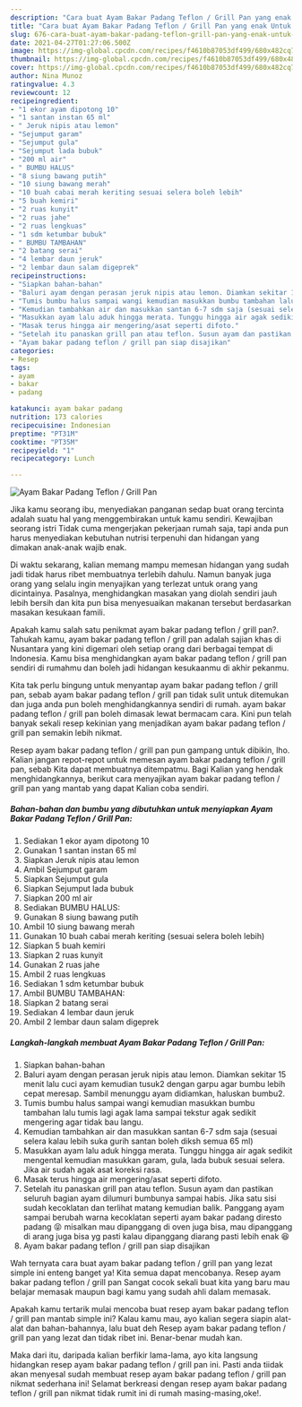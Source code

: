 ```yaml
---
description: "Cara buat Ayam Bakar Padang Teflon / Grill Pan yang enak Untuk Jualan"
title: "Cara buat Ayam Bakar Padang Teflon / Grill Pan yang enak Untuk Jualan"
slug: 676-cara-buat-ayam-bakar-padang-teflon-grill-pan-yang-enak-untuk-jualan
date: 2021-04-27T01:27:06.500Z
image: https://img-global.cpcdn.com/recipes/f4610b87053df499/680x482cq70/ayam-bakar-padang-teflon-grill-pan-foto-resep-utama.jpg
thumbnail: https://img-global.cpcdn.com/recipes/f4610b87053df499/680x482cq70/ayam-bakar-padang-teflon-grill-pan-foto-resep-utama.jpg
cover: https://img-global.cpcdn.com/recipes/f4610b87053df499/680x482cq70/ayam-bakar-padang-teflon-grill-pan-foto-resep-utama.jpg
author: Nina Munoz
ratingvalue: 4.3
reviewcount: 12
recipeingredient:
- "1 ekor ayam dipotong 10"
- "1 santan instan 65 ml"
- " Jeruk nipis atau lemon"
- "Sejumput garam"
- "Sejumput gula"
- "Sejumput lada bubuk"
- "200 ml air"
- " BUMBU HALUS"
- "8 siung bawang putih"
- "10 siung bawang merah"
- "10 buah cabai merah keriting sesuai selera boleh lebih"
- "5 buah kemiri"
- "2 ruas kunyit"
- "2 ruas jahe"
- "2 ruas lengkuas"
- "1 sdm ketumbar bubuk"
- " BUMBU TAMBAHAN"
- "2 batang serai"
- "4 lembar daun jeruk"
- "2 lembar daun salam digeprek"
recipeinstructions:
- "Siapkan bahan-bahan"
- "Baluri ayam dengan perasan jeruk nipis atau lemon. Diamkan sekitar 15 menit lalu cuci ayam kemudian tusuk2 dengan garpu agar bumbu lebih cepat meresap. Sambil menunggu ayam didiamkan, haluskan bumbu2."
- "Tumis bumbu halus sampai wangi kemudian masukkan bumbu tambahan lalu tumis lagi agak lama sampai tekstur agak sedikit mengering agar tidak bau langu."
- "Kemudian tambahkan air dan masukkan santan 6-7 sdm saja (sesuai selera kalau lebih suka gurih santan boleh diksh semua 65 ml)"
- "Masukkan ayam lalu aduk hingga merata. Tunggu hingga air agak sedikit mengental kemudian masukkan garam, gula, lada bubuk sesuai selera. Jika air sudah agak asat koreksi rasa."
- "Masak terus hingga air mengering/asat seperti difoto."
- "Setelah itu panaskan grill pan atau teflon. Susun ayam dan pastikan seluruh bagian ayam dilumuri bumbunya sampai habis. Jika satu sisi sudah kecoklatan dan terlihat matang kemudian balik. Panggang ayam sampai berubah warna kecoklatan seperti ayam bakar padang diresto padang 😝 misalkan mau dipanggang di oven juga bisa, mau dipanggang di arang juga bisa yg pasti kalau dipanggang diarang pasti lebih enak 😆"
- "Ayam bakar padang teflon / grill pan siap disajikan"
categories:
- Resep
tags:
- ayam
- bakar
- padang

katakunci: ayam bakar padang 
nutrition: 173 calories
recipecuisine: Indonesian
preptime: "PT31M"
cooktime: "PT35M"
recipeyield: "1"
recipecategory: Lunch

---
```



![Ayam Bakar Padang Teflon / Grill Pan](https://img-global.cpcdn.com/recipes/f4610b87053df499/680x482cq70/ayam-bakar-padang-teflon-grill-pan-foto-resep-utama.jpg)

Jika kamu seorang ibu, menyediakan panganan sedap buat orang tercinta adalah suatu hal yang menggembirakan untuk kamu sendiri. Kewajiban seorang istri Tidak cuma mengerjakan pekerjaan rumah saja, tapi anda pun harus menyediakan kebutuhan nutrisi terpenuhi dan hidangan yang dimakan anak-anak wajib enak.

Di waktu  sekarang, kalian memang mampu memesan hidangan yang sudah jadi tidak harus ribet membuatnya terlebih dahulu. Namun banyak juga orang yang selalu ingin menyajikan yang terlezat untuk orang yang dicintainya. Pasalnya, menghidangkan masakan yang diolah sendiri jauh lebih bersih dan kita pun bisa menyesuaikan makanan tersebut berdasarkan masakan kesukaan famili. 



Apakah kamu salah satu penikmat ayam bakar padang teflon / grill pan?. Tahukah kamu, ayam bakar padang teflon / grill pan adalah sajian khas di Nusantara yang kini digemari oleh setiap orang dari berbagai tempat di Indonesia. Kamu bisa menghidangkan ayam bakar padang teflon / grill pan sendiri di rumahmu dan boleh jadi hidangan kesukaanmu di akhir pekanmu.

Kita tak perlu bingung untuk menyantap ayam bakar padang teflon / grill pan, sebab ayam bakar padang teflon / grill pan tidak sulit untuk ditemukan dan juga anda pun boleh menghidangkannya sendiri di rumah. ayam bakar padang teflon / grill pan boleh dimasak lewat bermacam cara. Kini pun telah banyak sekali resep kekinian yang menjadikan ayam bakar padang teflon / grill pan semakin lebih nikmat.

Resep ayam bakar padang teflon / grill pan pun gampang untuk dibikin, lho. Kalian jangan repot-repot untuk memesan ayam bakar padang teflon / grill pan, sebab Kita dapat membuatnya ditempatmu. Bagi Kalian yang hendak menghidangkannya, berikut cara menyajikan ayam bakar padang teflon / grill pan yang mantab yang dapat Kalian coba sendiri.

<!--inarticleads1-->

##### Bahan-bahan dan bumbu yang dibutuhkan untuk menyiapkan Ayam Bakar Padang Teflon / Grill Pan:

1. Sediakan 1 ekor ayam dipotong 10
1. Gunakan 1 santan instan 65 ml
1. Siapkan  Jeruk nipis atau lemon
1. Ambil Sejumput garam
1. Siapkan Sejumput gula
1. Siapkan Sejumput lada bubuk
1. Siapkan 200 ml air
1. Sediakan  BUMBU HALUS:
1. Gunakan 8 siung bawang putih
1. Ambil 10 siung bawang merah
1. Gunakan 10 buah cabai merah keriting (sesuai selera boleh lebih)
1. Siapkan 5 buah kemiri
1. Siapkan 2 ruas kunyit
1. Gunakan 2 ruas jahe
1. Ambil 2 ruas lengkuas
1. Sediakan 1 sdm ketumbar bubuk
1. Ambil  BUMBU TAMBAHAN:
1. Siapkan 2 batang serai
1. Sediakan 4 lembar daun jeruk
1. Ambil 2 lembar daun salam digeprek




<!--inarticleads2-->

##### Langkah-langkah membuat Ayam Bakar Padang Teflon / Grill Pan:

1. Siapkan bahan-bahan
1. Baluri ayam dengan perasan jeruk nipis atau lemon. Diamkan sekitar 15 menit lalu cuci ayam kemudian tusuk2 dengan garpu agar bumbu lebih cepat meresap. Sambil menunggu ayam didiamkan, haluskan bumbu2.
1. Tumis bumbu halus sampai wangi kemudian masukkan bumbu tambahan lalu tumis lagi agak lama sampai tekstur agak sedikit mengering agar tidak bau langu.
1. Kemudian tambahkan air dan masukkan santan 6-7 sdm saja (sesuai selera kalau lebih suka gurih santan boleh diksh semua 65 ml)
1. Masukkan ayam lalu aduk hingga merata. Tunggu hingga air agak sedikit mengental kemudian masukkan garam, gula, lada bubuk sesuai selera. Jika air sudah agak asat koreksi rasa.
1. Masak terus hingga air mengering/asat seperti difoto.
1. Setelah itu panaskan grill pan atau teflon. Susun ayam dan pastikan seluruh bagian ayam dilumuri bumbunya sampai habis. Jika satu sisi sudah kecoklatan dan terlihat matang kemudian balik. Panggang ayam sampai berubah warna kecoklatan seperti ayam bakar padang diresto padang 😝 misalkan mau dipanggang di oven juga bisa, mau dipanggang di arang juga bisa yg pasti kalau dipanggang diarang pasti lebih enak 😆
1. Ayam bakar padang teflon / grill pan siap disajikan




Wah ternyata cara buat ayam bakar padang teflon / grill pan yang lezat simple ini enteng banget ya! Kita semua dapat mencobanya. Resep ayam bakar padang teflon / grill pan Sangat cocok sekali buat kita yang baru mau belajar memasak maupun bagi kamu yang sudah ahli dalam memasak.

Apakah kamu tertarik mulai mencoba buat resep ayam bakar padang teflon / grill pan mantab simple ini? Kalau kamu mau, ayo kalian segera siapin alat-alat dan bahan-bahannya, lalu buat deh Resep ayam bakar padang teflon / grill pan yang lezat dan tidak ribet ini. Benar-benar mudah kan. 

Maka dari itu, daripada kalian berfikir lama-lama, ayo kita langsung hidangkan resep ayam bakar padang teflon / grill pan ini. Pasti anda tiidak akan menyesal sudah membuat resep ayam bakar padang teflon / grill pan nikmat sederhana ini! Selamat berkreasi dengan resep ayam bakar padang teflon / grill pan nikmat tidak rumit ini di rumah masing-masing,oke!.

